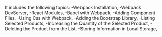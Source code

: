 It includes the following topics:
-Webpack Installation,
-Webpack DevServer,
-React Modules,
-Babel with Webpack,
-Adding Component Files,
-Using Css with Webpack,
-Adding the Bootstrap Library,
-Listing Selected Products,
-Increasing the Quantity of the Selected Product,
-Deleting the Product from the List,
-Storing Information in Local Storage,
